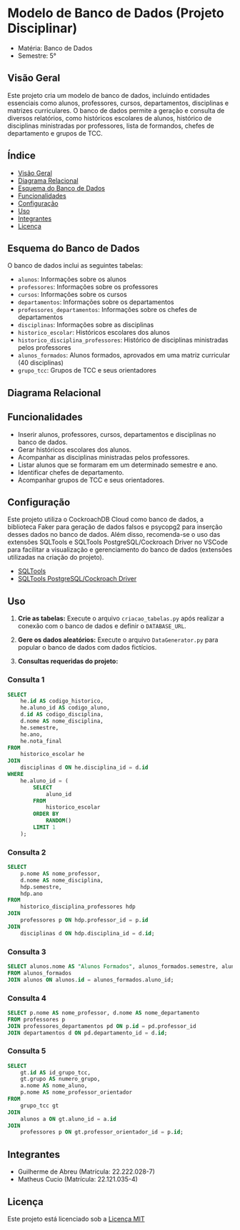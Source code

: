 # Modelo de Banco de Dados (Projeto Disciplinar)

- Matéria: Banco de Dados
- Semestre: 5°

## Visão Geral

Este projeto cria um modelo de banco de dados, incluindo entidades essenciais como alunos, professores, cursos, departamentos, disciplinas e matrizes curriculares. O banco de dados permite a geração e consulta de diversos relatórios, como históricos escolares de alunos, histórico de disciplinas ministradas por professores, lista de formandos, chefes de departamento e grupos de TCC.

## Índice

- [Visão Geral](#visão-geral)
- [Diagrama Relacional](#diagrama-relacional)
- [Esquema do Banco de Dados](#esquema-do-banco-de-dados)
- [Funcionalidades](#funcionalidades)
- [Configuração](#configuração)
- [Uso](#uso)
- [Integrantes](#integrantes)
- [Licença](#licença)

## Esquema do Banco de Dados

O banco de dados inclui as seguintes tabelas:

- `alunos`: Informações sobre os alunos
- `professores`: Informações sobre os professores
- `cursos`: Informações sobre os cursos
- `departamentos`: Informações sobre os departamentos
- `professores_departamentos`: Informações sobre os chefes de departamentos
- `disciplinas`: Informações sobre as disciplinas
- `historico_escolar`: Históricos escolares dos alunos
- `historico_disciplina_professores`: Histórico de disciplinas ministradas pelos professores
- `alunos_formados`: Alunos formados, aprovados em uma matriz curricular (40 disciplinas)
- `grupo_tcc`: Grupos de TCC e seus orientadores


## Diagrama Relacional

[](\diagrama1.jpeg)
[](\diagram2.jpeg)
## Funcionalidades

- Inserir alunos, professores, cursos, departamentos e disciplinas no banco de dados.
- Gerar históricos escolares dos alunos.
- Acompanhar as disciplinas ministradas pelos professores.
- Listar alunos que se formaram em um determinado semestre e ano.
- Identificar chefes de departamento.
- Acompanhar grupos de TCC e seus orientadores.

## Configuração

Este projeto utiliza o CockroachDB Cloud como banco de dados, a biblioteca Faker para geração de dados falsos e psycopg2 para inserção desses dados no banco de dados. Além disso, recomenda-se o uso das extensões SQLTools e SQLTools PostgreSQL/Cockroach Driver no VSCode para facilitar a visualização e gerenciamento do banco de dados (extensões utilizadas na criação do projeto).

- [SQLTools](https://marketplace.visualstudio.com/items?itemName=mtxr.sqltools)
- [SQLTools PostgreSQL/Cockroach Driver](https://marketplace.visualstudio.com/items?itemName=mtxr.sqltools-driver-pg)


## Uso

1. **Crie as tabelas:**
   Execute o arquivo `criacao_tabelas.py` após realizar a conexão com o banco de dados e definir o `DATABASE_URL`.

2. **Gere os dados aleatórios:**
   Execute o arquivo `DataGenerator.py` para popular o banco de dados com dados fictícios.

3. **Consultas requeridas do projeto:**

### Consulta 1

```sql
SELECT
    he.id AS codigo_historico,
    he.aluno_id AS codigo_aluno,
    d.id AS codigo_disciplina,
    d.nome AS nome_disciplina,
    he.semestre,
    he.ano,
    he.nota_final
FROM
    historico_escolar he
JOIN
    disciplinas d ON he.disciplina_id = d.id
WHERE
    he.aluno_id = (
        SELECT
            aluno_id
        FROM
            historico_escolar
        ORDER BY
            RANDOM()
        LIMIT 1
    );
```


### Consulta 2

```sql
SELECT
    p.nome AS nome_professor,
    d.nome AS nome_disciplina,
    hdp.semestre,
    hdp.ano
FROM
    historico_disciplina_professores hdp
JOIN
    professores p ON hdp.professor_id = p.id
JOIN
    disciplinas d ON hdp.disciplina_id = d.id;
```

### Consulta 3

```sql
SELECT alunos.nome AS "Alunos Formados", alunos_formados.semestre, alunos_formados.ano
FROM alunos_formados
JOIN alunos ON alunos.id = alunos_formados.aluno_id;
```

### Consulta 4

```sql
SELECT p.nome AS nome_professor, d.nome AS nome_departamento
FROM professores p
JOIN professores_departamentos pd ON p.id = pd.professor_id
JOIN departamentos d ON pd.departamento_id = d.id;
```


### Consulta 5

```sql
SELECT
    gt.id AS id_grupo_tcc,
    gt.grupo AS numero_grupo,
    a.nome AS nome_aluno,
    p.nome AS nome_professor_orientador
FROM
    grupo_tcc gt
JOIN
    alunos a ON gt.aluno_id = a.id
JOIN
    professores p ON gt.professor_orientador_id = p.id;
```

## Integrantes

- Guilherme de Abreu (Matrícula: 22.222.028-7)
- Matheus Cucio (Matrícula: 22.121.035-4)

## Licença

Este projeto está licenciado sob a [Licença MIT](https://opensource.org/licenses/MIT)
